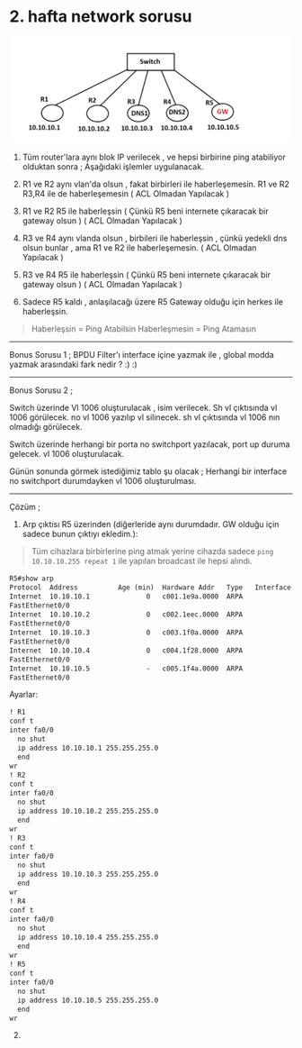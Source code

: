 # 2. hafta network sorusu
![soru resmi](attachments/image1.jpeg)

1. Tüm router'lara aynı blok IP verilecek , ve hepsi birbirine ping atabiliyor olduktan sonra ; Aşağıdaki işlemler uygulanacak.

2. R1 ve R2 aynı vlan'da olsun , fakat birbirleri ile haberleşemesin. R1 ve R2 R3,R4 ile de haberleşemesin ( ACL Olmadan Yapılacak )

3. R1 ve R2 R5 ile haberleşsin ( Çünkü R5 beni internete çıkaracak bir gateway olsun ) ( ACL Olmadan Yapılacak )

4. R3 ve R4 aynı vlanda olsun , birbileri ile haberleşsin , çünkü yedekli dns olsun bunlar , ama R1 ve R2 ile haberleşemesin. ( ACL Olmadan Yapılacak )

5. R3 ve R4 R5 ile haberleşsin ( Çünkü R5 beni internete çıkaracak bir gateway olsun ) ( ACL Olmadan Yapılacak )

6. Sadece R5 kaldı , anlaşılacağı üzere R5 Gateway olduğu için herkes ile haberleşsin.

> Haberleşsin = Ping Atabilsin
> Haberleşmesin = Ping Atamasın

---

Bonus Sorusu 1 ;
BPDU Filter'ı interface içine yazmak ile , global modda yazmak arasındaki fark nedir ? :) :)

---

Bonus Sorusu 2 ;

Switch üzerinde Vl 1006 oluşturulacak , isim verilecek. Sh vl çıktısında vl 1006 görülecek.
no vl 1006 yazılıp vl silinecek. sh vl çıktısında vl 1006 nın olmadığı görülecek.

Switch üzerinde herhangi bir porta no switchport yazılacak, port up duruma gelecek.
vl 1006 oluşturulacak.

Günün sonunda görmek istediğimiz tablo şu olacak ;
Herhangi bir interface no switchport durumdayken
vl 1006 oluşturulması.

---

Çözüm ;

1. Arp çıktısı R5 üzerinden (diğerleride aynı durumdadır. GW olduğu için sadece bunun çıktıyı ekledim.):

> Tüm cihazlara birbirlerine ping atmak yerine cihazda sadece `ping 10.10.10.255 repeat 1` ile yapılan broadcast ile hepsi alındı.

```
R5#show arp
Protocol  Address          Age (min)  Hardware Addr   Type   Interface
Internet  10.10.10.1              0   c001.1e9a.0000  ARPA   FastEthernet0/0
Internet  10.10.10.2              0   c002.1eec.0000  ARPA   FastEthernet0/0
Internet  10.10.10.3              0   c003.1f0a.0000  ARPA   FastEthernet0/0
Internet  10.10.10.4              0   c004.1f28.0000  ARPA   FastEthernet0/0
Internet  10.10.10.5              -   c005.1f4a.0000  ARPA   FastEthernet0/0
```

Ayarlar:

```
! R1
conf t
inter fa0/0
  no shut
  ip address 10.10.10.1 255.255.255.0
  end
wr
! R2
conf t
inter fa0/0
  no shut
  ip address 10.10.10.2 255.255.255.0
  end
wr
! R3
conf t
inter fa0/0
  no shut
  ip address 10.10.10.3 255.255.255.0
  end
wr
! R4
conf t
inter fa0/0
  no shut
  ip address 10.10.10.4 255.255.255.0
  end
wr
! R5
conf t
inter fa0/0
  no shut
  ip address 10.10.10.5 255.255.255.0
  end
wr
```

2. 